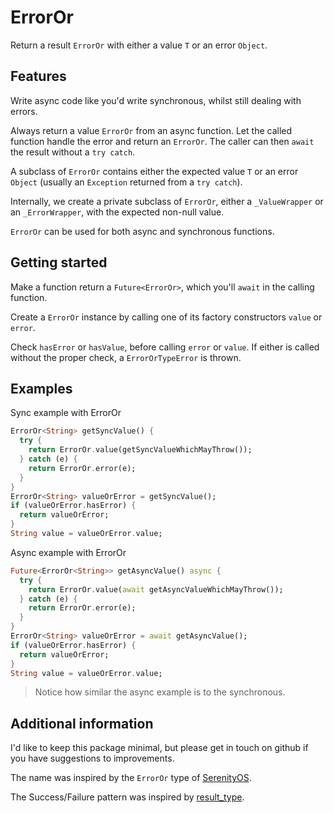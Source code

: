 # ErrorOr

Return a result `ErrorOr` with either a value `T` or an error `Object`.

## Features

Write async code like you'd write synchronous, whilst still dealing with errors.

Always return a value `ErrorOr` from an async function. Let the called function
handle the error and return an `ErrorOr`. The caller can then `await` the result
without a `try catch`.

A subclass of `ErrorOr` contains either the expected value `T` or an error
`Object` (usually an `Exception` returned from a `try catch`).

Internally, we create a private subclass of `ErrorOr`, either a `_ValueWrapper`
or an `_ErrorWrapper`, with the expected non-null value.

`ErrorOr` can be used for both async and synchronous functions.

## Getting started

Make a function return a `Future<ErrorOr>`, which you'll `await` in the calling
function.

Create a `ErrorOr` instance by calling one of its factory constructors `value`
or `error`.

Check `hasError` or `hasValue`, before calling `error` or `value`. If either is
called without the proper check, a `ErrorOrTypeError` is thrown.

## Examples

Sync example with ErrorOr

```dart
ErrorOr<String> getSyncValue() {
  try {
    return ErrorOr.value(getSyncValueWhichMayThrow());
  } catch (e) {
    return ErrorOr.error(e);
  }
}
ErrorOr<String> valueOrError = getSyncValue();
if (valueOrError.hasError) {
  return valueOrError;
}
String value = valueOrError.value;
```

Async example with ErrorOr

```dart
Future<ErrorOr<String>> getAsyncValue() async {
  try {
    return ErrorOr.value(await getAsyncValueWhichMayThrow());
  } catch (e) {
    return ErrorOr.error(e);
  }
}
ErrorOr<String> valueOrError = await getAsyncValue();
if (valueOrError.hasError) {
  return valueOrError;
}
String value = valueOrError.value;
```

> Notice how similar the async example is to the synchronous.

## Additional information

I'd like to keep this package minimal, but please get in touch on github if you
have suggestions to improvements.

The name was inspired by the `ErrorOr` type of [SerenityOS](https://github.com/SerenityOS/serenity/blob/master/AK/Error.h).

The Success/Failure pattern was inspired by [result_type](https://pub.dev/packages/result_type).